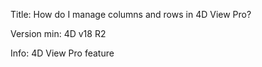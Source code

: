 Title: How do I manage columns and rows in 4D View Pro?

Version min: 4D v18 R2

Info: 4D View Pro feature